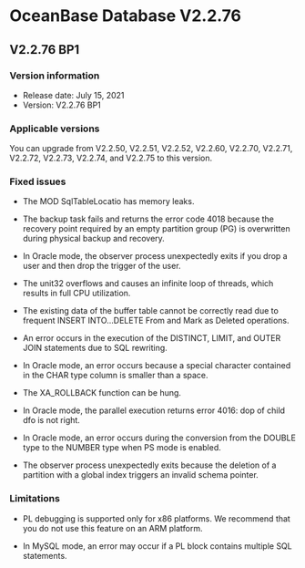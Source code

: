 # OceanBase Database V2.2.76

## V2.2.76 BP1

### Version information

* Release date: July 15, 2021
* Version: V2.2.76 BP1

### Applicable versions

You can upgrade from V2.2.50, V2.2.51, V2.2.52, V2.2.60, V2.2.70, V2.2.71, V2.2.72, V2.2.73, V2.2.74, and V2.2.75 to this version. 

### Fixed issues

* The MOD SqlTableLocatio has memory leaks. 

* The backup task fails and returns the error code 4018 because the recovery point required by an empty partition group (PG) is overwritten during physical backup and recovery. 

* In Oracle mode, the observer process unexpectedly exits if you drop a user and then drop the trigger of the user. 

* The unit32 overflows and causes an infinite loop of threads, which results in full CPU utilization. 

* The existing data of the buffer table cannot be correctly read due to frequent INSERT INTO...DELETE From and Mark as Deleted operations. 

* An error occurs in the execution of the DISTINCT, LIMIT, and OUTER JOIN statements due to SQL rewriting. 

* In Oracle mode, an error occurs because a special character contained in the CHAR type column is smaller than a space. 

* The XA_ROLLBACK function can be hung. 

* In Oracle mode, the parallel execution returns error 4016: dop of child dfo is not right. 

* In Oracle mode, an error occurs during the conversion from the DOUBLE type to the NUMBER type when PS mode is enabled. 

* The observer process unexpectedly exits because the deletion of a partition with a global index triggers an invalid schema pointer. 

### Limitations

* PL debugging is supported only for x86 platforms. We recommend that you do not use this feature on an ARM platform. 

* In MySQL mode, an error may occur if a PL block contains multiple SQL statements. 
